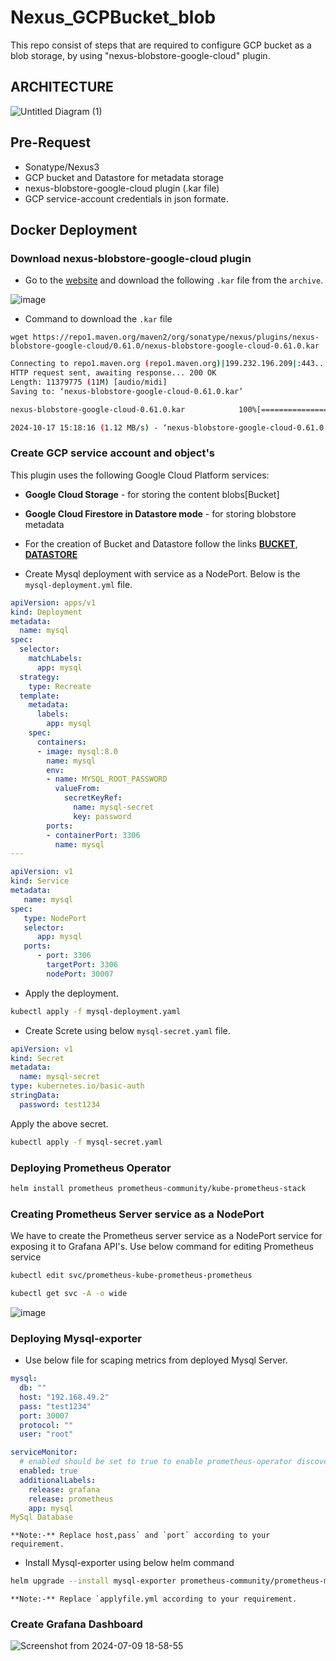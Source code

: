 # Nexus_GCPBucket_blob
This repo consist of steps that are required to configure GCP bucket as a blob storage, by using "nexus-blobstore-google-cloud" plugin.


## ARCHITECTURE

![Untitled Diagram (1)](https://github.com/user-attachments/assets/b57f380e-c39f-4aa3-91b2-aafc038f1ac9)

## Pre-Request
- Sonatype/Nexus3
- GCP bucket and Datastore for metadata storage
- nexus-blobstore-google-cloud plugin (.kar file)
- GCP service-account credentials in json formate.

## Docker Deployment

### Download nexus-blobstore-google-cloud plugin
- Go to the [website](https://search.maven.org/artifact/org.sonatype.nexus.plugins/nexus-blobstore-google-cloud) and download the following `.kar` file from the `archive`.

![image](https://github.com/user-attachments/assets/9404f9e7-c8dd-473e-987f-ace59a092cef)

- Command to download the `.kar` file
```shell
wget https://repo1.maven.org/maven2/org/sonatype/nexus/plugins/nexus-blobstore-google-cloud/0.61.0/nexus-blobstore-google-cloud-0.61.0.kar
```
```bash
Connecting to repo1.maven.org (repo1.maven.org)|199.232.196.209|:443... connected.
HTTP request sent, awaiting response... 200 OK
Length: 11379775 (11M) [audio/midi]
Saving to: ‘nexus-blobstore-google-cloud-0.61.0.kar’

nexus-blobstore-google-cloud-0.61.0.kar            100%[===============================================================================================================>]  10.85M  1.83MB/s    in 9.7s    

2024-10-17 15:18:16 (1.12 MB/s) - ‘nexus-blobstore-google-cloud-0.61.0.kar’ saved [11379775/11379775]

```
### Create GCP service account and object's
This plugin uses the following Google Cloud Platform services:

- **Google Cloud Storage** - for storing the content blobs[Bucket]
- **Google Cloud Firestore in Datastore mode** - for storing blobstore metadata
- For the creation of Bucket and Datastore follow the links [**BUCKET**](https://cloud.google.com/storage/docs/creating-buckets#console), [**DATASTORE**]()

- Create Mysql deployment with service as a NodePort. Below is the `mysql-deployment.yml` file.
```yaml
apiVersion: apps/v1
kind: Deployment
metadata:
  name: mysql
spec:
  selector:
    matchLabels:
      app: mysql
  strategy:
    type: Recreate
  template:
    metadata:
      labels:
        app: mysql
    spec:
      containers:
      - image: mysql:8.0
        name: mysql
        env:
        - name: MYSQL_ROOT_PASSWORD
          valueFrom:
            secretKeyRef:
              name: mysql-secret
              key: password
        ports:
        - containerPort: 3306
          name: mysql
---

apiVersion: v1
kind: Service
metadata:
   name: mysql
spec:
   type: NodePort
   selector:
      app: mysql
   ports:
      - port: 3306
        targetPort: 3306
        nodePort: 30007
```
- Apply the deployment.
```bash
kubectl apply -f mysql-deployment.yaml
```
- Create Screte using below `mysql-secret.yaml` file.

```yaml
apiVersion: v1
kind: Secret
metadata:
  name: mysql-secret
type: kubernetes.io/basic-auth
stringData:
  password: test1234
```
Apply the above secret.
```bash
kubectl apply -f mysql-secret.yaml
```

### Deploying Prometheus Operator
```bash
helm install prometheus prometheus-community/kube-prometheus-stack
```
### Creating Prometheus Server service as a NodePort
We have to create the Prometheus server service as a NodePort service for exposing it to Grafana API's.
Use below command for editing Prometheus service
```bash
kubectl edit svc/prometheus-kube-prometheus-prometheus
```
```bash
kubectl get svc -A -o wide
```
![image](https://github.com/user-attachments/assets/fc33ccbf-56a4-49df-ac39-6832e307a0b4)


### Deploying Mysql-exporter

- Use below file for scaping metrics from deployed Mysql Server.
```yaml
mysql:
  db: ""
  host: "192.168.49.2"
  pass: "test1234"
  port: 30007
  protocol: ""
  user: "root"

serviceMonitor:
  # enabled should be set to true to enable prometheus-operator discovery of this service
  enabled: true
  additionalLabels:
    release: grafana
    release: prometheus
    app: mysql
MySql Database
```
``**Note:-** Replace host,pass` and `port` according to your requirement.``

- Install Mysql-exporter using below helm command

```bash
helm upgrade --install mysql-exporter prometheus-community/prometheus-mysql-exporter -f applyfile.yml
```
``**Note:-** Replace `applyfile.yml according to your requirement.``


### Create Grafana Dashboard

![Screenshot from 2024-07-09 18-58-55](https://github.com/Avinash828/Avinash-interview/assets/78551424/44fa15e8-15c4-44f6-986b-9776d49f1adb)

